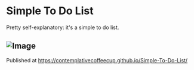 # Simple To Do List
Pretty self-explanatory: it's a simple to do list. 

![Image](https://repository-images.githubusercontent.com/188151867/47c59580-81ac-11e9-8193-3d3d11c2a9aa)
---
Published at https://contemplativecoffeecup.github.io/Simple-To-Do-List/
